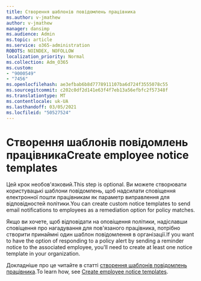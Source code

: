 ```yaml
---
title: Створення шаблонів повідомлень працівника
ms.author: v-jmathew
author: v-jmathew
manager: dansimp
ms.audience: Admin
ms.topic: article
ms.service: o365-administration
ROBOTS: NOINDEX, NOFOLLOW
localization_priority: Normal
ms.collection: Adm_O365
ms.custom:
- "9000549"
- "7456"
ms.openlocfilehash: ae3efbab6b8d7778911107ba6d724f3555078c55
ms.sourcegitcommit: c202c0df2d141e63f4f7eb13a56efbfc2f57348f
ms.translationtype: MT
ms.contentlocale: uk-UA
ms.lasthandoff: 03/05/2021
ms.locfileid: "50527524"
---
```

# <a name="create-employee-notice-templates"></a><span data-ttu-id="a051e-102">Створення шаблонів повідомлень працівника</span><span class="sxs-lookup"><span data-stu-id="a051e-102">Create employee notice templates</span></span>

<span data-ttu-id="a051e-103">Цей крок необов'язковий.</span><span class="sxs-lookup"><span data-stu-id="a051e-103">This step is optional.</span></span> <span data-ttu-id="a051e-104">Ви можете створювати користувацькі шаблони повідомлень, щоб надсилати сповіщення електронної пошти працівникам як параметр виправлення для відповідностей політики.</span><span class="sxs-lookup"><span data-stu-id="a051e-104">You can create custom notice templates to send email notifications to employees as a remediation option for policy matches.</span></span>

<span data-ttu-id="a051e-105">Якщо ви хочете, щоб відповідати на оповіщення політики, надіславши сповіщення про нагадування для пов'язаного працівника, потрібно створити принаймні один шаблон повідомлення в організації.</span><span class="sxs-lookup"><span data-stu-id="a051e-105">If you want to have the option of responding to a policy alert by sending a reminder notice to the associated employee, you'll need to create at least one notice template in your organization.</span></span>

<span data-ttu-id="a051e-106">Докладніше про це читайте в статті [створення шаблонів повідомлень працівника](https://go.microsoft.com/fwlink/?linkid=2129080).</span><span class="sxs-lookup"><span data-stu-id="a051e-106">To learn how, see [Create employee notice templates](https://go.microsoft.com/fwlink/?linkid=2129080).</span></span>
